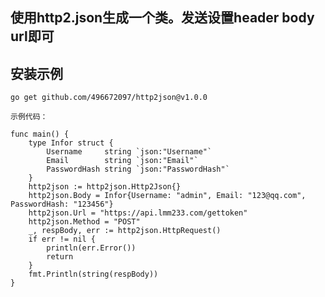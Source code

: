 ## 使用http2.json生成一个类。发送设置header body url即可

## 安装示例
`go get github.com/496672097/http2json@v1.0.0`

`示例代码：`


```golang
func main() {
	type Infor struct {
		Username     string `json:"Username"`
		Email        string `json:"Email"`
		PasswordHash string `json:"PasswordHash"`
	}
	http2json := http2json.Http2Json{}
	http2json.Body = Infor{Username: "admin", Email: "123@qq.com", PasswordHash: "123456"}
	http2json.Url = "https://api.lmm233.com/gettoken"
	http2json.Method = "POST"
	_, respBody, err := http2json.HttpRequest()
	if err != nil {
		println(err.Error())
        return
	}
    fmt.Println(string(respBody))
}
```

